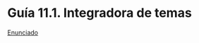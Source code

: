 # Guía 11.1. Integradora de temas


[Enunciado](https://docs.google.com/document/d/1pTe9wqrDy9Jr-qEGVVfqFxVL3qUpAQtE/preview)
